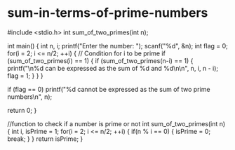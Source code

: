 # sum-in-terms-of-prime-numbers
#include <stdio.h>
int sum_of_two_primes(int n);

int main()
{
int n, i;
printf("Enter the number: ");
scanf("%d", &n);
int flag = 0;
for(i = 2; i <= n/2; ++i)
{
// Condition for i to be prime
if (sum_of_two_primes(i) == 1)
{
if (sum_of_two_primes(n-i) == 1)
{
printf("\n%d can be expressed as the sum of %d and %d\n\n", n, i, n - i);
flag = 1;
}
}
}

if (flag == 0)
printf("%d cannot be expressed as the sum of two prime numbers\n", n);

return 0;
}

//function to check if a number is prime or not
int sum_of_two_primes(int n)
{
int i, isPrime = 1;
for(i = 2; i <= n/2; ++i)
{
if(n % i == 0)
{
isPrime = 0;
break;
}
}
return isPrime;
}

